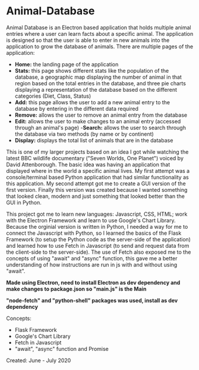 # Animal-Database
Animal Database is an Electron based application that holds multiple animal entries where a user can learn facts about a specific animal. The application is designed so that the user is able to enter in new animals into the application to grow the database of animals. There are multiple pages of the application:
- **Home:** the landing page of the application
- **Stats:** this page shows different stats like the population of the database, a geographic map displaying the number of animal in that region based on the total entries in the database, and three pie charts displaying a representation of the database based on the different categories (Diet, Class, Status)
- **Add:** this page allows the user to add a new animal entry to the database by entering in the different data required
- **Remove:** allows the user to remove an animal entry from the database
- **Edit:** allows the user to make changes to an animal entry (accessed through an animal's page)
-**Search:** allows the user to search through the database via two methods (by name or by continent)
- **Display:** displays the total list of animals that are in the database

This is one of my larger projects based on an idea I got while watching the latest BBC wildlife documentary ("Seven Worlds, One Planet") voiced by David Attenborough. The basic idea was having an application that displayed where in the world a specific animal lives. My first attempt was a console/terminal based Python application that had similar functionality as this application. My second attempt got me to create a GUI version of the first version. Finally this version was created because I wanted something that looked clean, modern and just something that looked better than the GUI in Python.

This project got me to learn new languages: Javascript, CSS, HTML; work with the Electron Framework and learn to use Google's Chart Library. Because the orginial version is written in Python, I needed a way for me to connect the Javascript with Python, so I learned the basics of the Flask Framework (to setup the Python code as the server-side of the application) and learned how to use Fetch in Javascript (to send and request data from the client-side to the server-side). The use of Fetch also  exposed me to the concepts of using "await" and "async" function, this gave me a better understanding of how instructions are run in js with and without using "await".

**Made using Electron, need to install Electron as dev dependency and make changes to package.json so "main.js" is the Main**

**"node-fetch" and "python-shell" packages was used, install as dev dependency**

Concepts:
- Flask Framework
- Google's Chart Library
- Fetch in Javascript
- "await", "async" function and Promise

Created: June - July 2020
